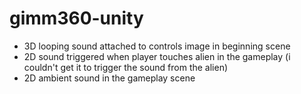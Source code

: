# gimm360-unity
- 3D looping sound attached to controls image in beginning scene
- 2D sound triggered when player touches alien in the gameplay (i couldn't get it to trigger the sound from the alien)
- 2D ambient sound in the gameplay scene
